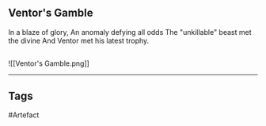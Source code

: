 ## Ventor's Gamble
In a blaze of glory,
An anomaly defying all odds
The "unkillable" beast met the divine
And Ventor met his latest trophy.
## 
![[Ventor's Gamble.png]]

---
## Tags
#Artefact